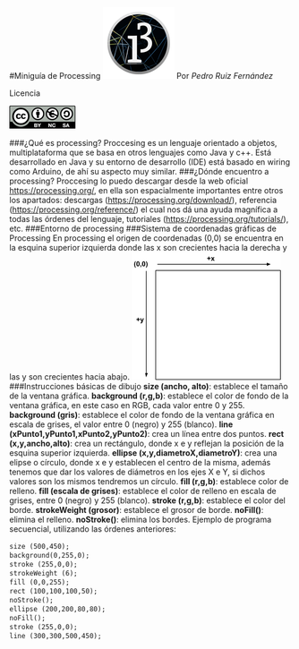 #Miniguía de Processing
![ ](/images/pde-128.png  "Logo processing")
Por *Pedro Ruiz Fernández*

Licencia

![ ](/images/cc.png  "Licencia")

###¿Qué es processing?
Proccesing es un lenguaje orientado a objetos, multiplataforma que se basa en otros lenguajes como Java y c++. Está desarrollado en Java y su entorno de desarrollo (IDE) está basado en wiring como Arduino, de ahí su aspecto muy similar.
###¿Dónde encuentro a processing?
Proccesing lo puedo descargar desde la web oficial https://processing.org/, en ella son espacialmente importantes entre otros los apartados: descargas (https://processing.org/download/),  referencia (https://processing.org/reference/) el cual nos dá una ayuda magnífica a todas las órdenes del lenguaje, tutoriales (https://processing.org/tutorials/), etc. 
###Entorno de processing
###Sistema de coordenadas gráficas de Processing
En processing el origen de coordenadas (0,0) se encuentra en la esquina superior izquierda donde las x son crecientes hacia la derecha y las y son crecientes hacia abajo.
![ ](/images/coordenadas_processing.png  "Sistema de coordenadas")
###Instrucciones básicas de dibujo
**size (ancho, alto)**: establece el tamaño de la ventana gráfica.
**background (r,g,b)**: establece el color de fondo de la ventana gráfica, en este caso en RGB, cada valor entre 0 y 255.
**background (gris)**: establece el color de fondo de la ventana gráfica en escala de grises, el valor entre 0 (negro) y 255 (blanco).
**line (xPunto1,yPunto1,xPunto2,yPunto2)**: crea un línea entre dos puntos.
**rect (x,y,ancho,alto)**: crea un rectángulo, donde x e y reflejan la posición de la esquina superior izquierda.
**ellipse (x,y,diametroX,diametroY)**: crea una elipse o círculo, donde x e y establecen el centro de la misma, además tenemos que dar los valores de diámetros en los ejes X e Y, si dichos valores son los mismos tendremos un círculo.
**fill (r,g,b)**: establece color de relleno. 
**fill (escala de grises)**: establece el color de relleno en escala de grises, entre 0 (negro) y 255 (blanco).
**stroke (r,g,b)**: establece el color del borde.
**strokeWeight (grosor)**: establece el grosor de borde.
**noFill()**: elimina el relleno.
**noStroke()**: elimina los bordes.
Ejemplo de programa secuencial, utilizando las órdenes anteriores:
~~~
size (500,450);
background(0,255,0);
stroke (255,0,0);
strokeWeight (6);
fill (0,0,255);
rect (100,100,100,50);
noStroke();
ellipse (200,200,80,80);
noFill();
stroke (255,0,0);
line (300,300,500,450);
~~~

